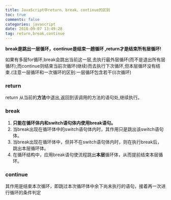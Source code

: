 ```yaml
---
title: JavaScript中return、break、continue的区别
toc: true
comments: false
categories: javascript
date: 2018-09-07 13:49:28
tag: return,break,continue
---
```


**break是跳出一层循环，continue是结束一趟循环 ,return才是结束所有层循环!**

如果有多层for循环,break会跳出当前这一层,去执行最外层循环(而不是退出所有层循环);而continue则结束当前次循环(继续)而去执行下次循环,但本层循环没有结束.(注意一层循环和一次循环的区别:一层循环包含若干(i)次循环)

### return

 return 从当前的**方法**中退出,返回到该调用的方法的语句处,继续执行。 

### break

 1. **只能在循环体内和switch语句体内使用break语句。**
 2. 当break出现在循环体中的switch语句体内时，其作用只是跳出该switch语句体。 
 3. 当break出现在循环体中，但并不在switch语句体内时，则在执行break后，跳出本层循环体。
 4. 在循环结构中，应用break语句使流程跳出**本层**循环体，从而提前结束本层循环。

### continue

 其作用是结束本次循环，即跳过本次循环体中余下尚未执行的语句，接着再一次进行循环的条件判定